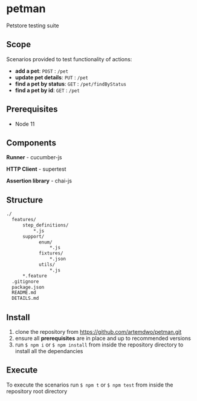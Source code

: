 # petman
Petstore testing suite

## Scope
Scenarios provided to test functionality of actions:
* **add a pet**: `POST` : `/pet`
* **update pet details**: `PUT` : `/pet`
* **find a pet by status**: `GET` : `/pet/findByStatus`
* **find a pet by id**: `GET` : `/pet`

## Prerequisites
* Node 11

## Components
**Runner** - cucumber-js

**HTTP Client** - supertest

**Assertion library** - chai-js

## Structure
```bash
./
  features/
      step_definitions/
          *.js
      support/
            enum/
                *.js
            fixtures/
                *.json
            utils/
                *.js
      *.feature
  .gitignore
  package.json
  README.md
  DETAILS.md
```

## Install
1. clone the repository from https://github.com/artemdwo/petman.git
2. ensure all **prerequisites** are in place and up to recommended versions
3. run `$ npm i` or `$ npm install` from inside the repository directory to install all the dependancies

## Execute
To execute the scenarios run `$ npm t` or `$ npm test` from inside the repository root directory